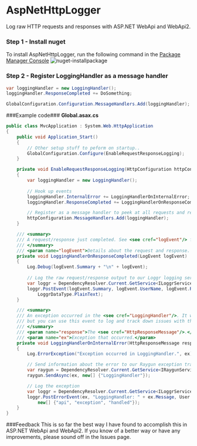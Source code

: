 AspNetHttpLogger
================
Log raw HTTP requests and responses with ASP.NET WebApi and WebApi2.

### Step 1 - Install nuget
To install AspNetHttpLogger, run the following command in the [Package Manager Console](http://docs.nuget.org/docs/start-here/using-the-package-manager-console)
![nuget-installpackage](https://cloud.githubusercontent.com/assets/787816/4447419/adb615a8-480a-11e4-81a0-bd29c231ef4c.png)

### Step 2 - Register LoggingHandler as a message handler
```csharp
var loggingHandler = new LoggingHandler();
loggingHandler.ResponseCompleted += DoSomething;

GlobalConfiguration.Configuration.MessageHandlers.Add(loggingHandler);
```

###Example code###
**Global.asax.cs**
```csharp
public class MvcApplication : System.Web.HttpApplication
{
    public void Application_Start()
    {
        // Other setup stuff to peform on startup..
        GlobalConfiguration.Configure(EnableRequestResponseLogging);
    }

    private void EnableRequestResponseLogging(HttpConfiguration httpConfiguration)
    {
        var loggingHandler = new LoggingHandler();
        
        // Hook up events
        loggingHandler.InternalError += LoggingHandlerOnInternalError;
        loggingHandler.ResponseCompleted += LoggingHandlerOnResponseCompleted;

        // Register as a message handler to peek at all requests and responses
        httpConfiguration.MessageHandlers.Add(loggingHandler);
    }

    /// <summary>
    /// A request/response just completed. See <see cref="logEvent"/> for more details.
    /// </summary>
    /// <param name="logEvent">Details about the request and response. Call <see cref="LogEvent.ToString"/> for a pre-formatted string output.</param>
    private void LoggingHandlerOnResponseCompleted(LogEvent logEvent)
    {
        Log.Debug(logEvent.Summary + "\n" + logEvent);
        
        // Log the raw request/response output to our Loggr logging service
        var loggr = DependencyResolver.Current.GetService<ILoggrService>();
        loggr.PostEvent(logEvent.Summary, logEvent.UserName, logEvent.Request, new[] {"api", "log", "raw"}, logEvent.ToString(),
            LoggrDataType.PlainText);
    }

    /// <summary>
    /// An exception occurred in the <see cref="LoggingHandler"/>. It will be silently ignored,
    /// but you can use this event to log and track down issues with the handler.
    /// </summary>
    /// <param name="response">The <see cref="HttpResponseMessage"/>.</param>
    /// <param name="ex">Exception that occurred.</param>
    private void LoggingHandlerOnInternalError(HttpResponseMessage response, Exception ex)
    {
        Log.ErrorException("Exception occurred in LoggingHandler.", ex);

        // Send information about the error to our Raygun exception tracking service
        var raygun = DependencyResolver.Current.GetService<IRaygunService>();
        raygun.SendAsync(ex, new[] {"LoggingHandler"});

        // Log the exception
        var loggr = DependencyResolver.Current.GetService<ILoggrService>();
        loggr.PostErrorEvent(ex, "LoggingHandler: " + ex.Message, User.Identity.Name, response.RequestMessage,
            new[] {"api", "exception", "handled"});
    }
}
```

###Feedback
This is so far the best way I have found to accomplish this in ASP.NET WebApi and WebApi2. If you know of a better way or have any improvements, please sound off in the Issues page.
